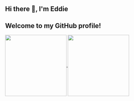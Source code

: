 ## Hi there 👋, I'm Eddie
## Welcome to my GitHub profile!
<a href="https://github.com/Eddead/github-readme-stats">
  <img height=200 align="center" src="https://github-readme-stats.vercel.app/api?username=Eddead&show_icons=true&theme=default&hide=stars,prs,issues&card_width=350" />
</a>
<a href="https://github.com/Eddead/convoychat">
  <img height=200 align="center" src="https://github-readme-stats.vercel.app/api/top-langs?username=Eddead&layout=compact&langs_count=8&card_width=320" />
</a>

